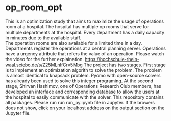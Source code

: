 # op_room_opt
This is  an optimization study that aims to maximize the usage of operations room at a hospital.
The hospital has multiple op rooms that serve for multiple departments at the hospital. Every department has a daily capacity in minutes due to the available staff.<br>
The operation rooms are also available for a limited time in a day. Departments register the operations at a central planning server. Operations have a urgency attribute that refers the value of an operation. 
Please watch the video for the further explaination. https://hochschule-rhein-waal.sciebo.de/s/Z25MLnIfCrv5Mbg
The project has two stages. First stage is to implement an optimization algorith to solve the problem. The problem is almost identical to knapsack problem. 
Pyomo with open-source solvers has already been used to solve this integer programing. 
At the second stage, Shirvan Hashimov, one of Operations Research Club members,  has developed an interface and corresponding database to allow the users at the hospital to easily communicate with the solver. 
This repository contains all packages. Please run run run_py.ipynb file in Jupyter. If the browers does not show, click on your localhost address on the output section on the Jupyter file. 

